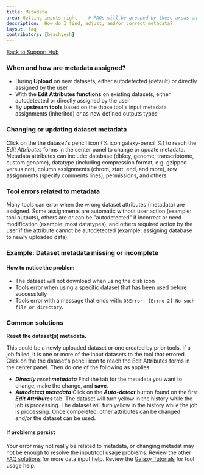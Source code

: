 ```yaml
---
title: Metadata
area: Getting inputs right    # FAQs will be grouped by these areas on the FAQ page
description:  How do I find, adjust, and/or correct metadata?
layout: faq         
contributors: [beachyesh] 
---
```



[Back to Support Hub](https://galaxyproject.org/support/)

### When and how are metadata assigned?
- During **Upload** on new datasets, either autodetected (default) or directly assigned by the user
- With the **Edit Attributes functions** on existing datasets, either autodetected or directly assigned by the user
- By **upstream tools** based on the those tool's input metadata assignments (inherited) or as new defined outputs types

### Changing or updating dataset metadata
Click on the the dataset's pencil icon {% icon galaxy-pencil %} to reach the _Edit Attributes_ forms in the center panel to change or update metadata. Metadata attributes can include: database (dbkey, genome, transcriptome, custom genome), datatype (including compression format, e.g. gzipped versus not), column assignments (chrom, start, end, and more), row assignments (specify comments lines), permissions, and others.

### Tool errors related to metadata
Many tools can error when the wrong dataset attributes (metadata) are assigned. Some assignments are automatic without user action (example: tool outputs), others are or can be "autodetected" if incorrect or need modification (example: most datatypes), and others required action by the user if the attribute cannot be autodetected (example: assigning database to newly uploaded data).

### Example: Dataset metadata missing or incomplete

#### How to notice the problem
- The dataset will not download when using the disk icon
- Tools error when using a specific dataset that has been used before successfully
- Tools error with a message that ends with: ``OSError: [Errno 2] No such file or directory``.

### Common solutions
**Reset the dataset(s) metadata.**

This could be a newly uploaded dataset or one created by prior tools. If a job failed, it is one or more of the input datasets to the tool that errored. Click on the the dataset's pencil icon to reach the Edit Attributes forms in the center panel. Then do one of the following as applies:
- **_Directly reset metadata_** Find the tab for the metadata you want to change, make the change, and **save**.
-  **_Autodetect metadata_** Click on the **_Auto-detect_** button found on the first **_Edit Attributes_** tab. The dataset will turn yellow in the history while the job is processing.
The dataset will turn yellow in the history while the job is processing. Once compeleted, other attributes can be changed and/or the dataset can be used.

#### If problems persist
Your error may not really be related to metadata, or changing metadat may not be enough to resolve the input/tool usage problems. Review the other [FAQ solutions](https://galaxyproject.org/support/#troubleshooting) for more data input help. Review the [Galaxy Tutorials](https://galaxyproject.org/learn/) for tool usage help.


